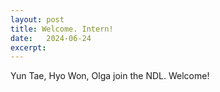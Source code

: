 ```yaml
---
layout: post
title: Welcome. Intern!
date:   2024-06-24
excerpt: 
---
```

Yun Tae, Hyo Won, Olga join the NDL. Welcome!
